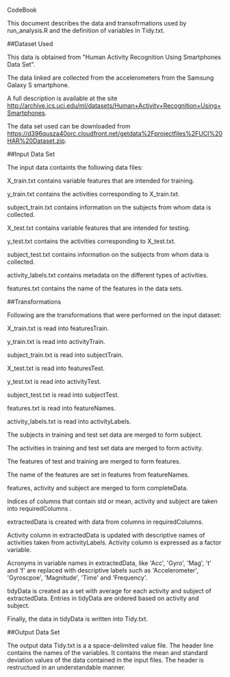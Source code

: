 CodeBook

This document describes the data and transofrmations used by run_analysis.R and the definition of variables in Tidy.txt.

##Dataset Used

This data is obtained from "Human Activity Recognition Using Smartphones Data Set".

The data linked are collected from the accelerometers from the Samsung Galaxy S smartphone. 

A full description is available at the site http://archive.ics.uci.edu/ml/datasets/Human+Activity+Recognition+Using+Smartphones.

The data set used can be downloaded from https://d396qusza40orc.cloudfront.net/getdata%2Fprojectfiles%2FUCI%20HAR%20Dataset.zip.

##Input Data Set

The input data containts the following data files:

X_train.txt contains variable features that are intended for training.

y_train.txt contains the activities corresponding to X_train.txt.

subject_train.txt contains information on the subjects from whom data is collected.

X_test.txt contains variable features that are intended for testing.

y_test.txt contains the activities corresponding to X_test.txt.

subject_test.txt contains information on the subjects from whom data is collected.

activity_labels.txt contains metadata on the different types of activities.

features.txt contains the name of the features in the data sets.

##Transformations

Following are the transformations that were performed on the input dataset:

X_train.txt is read into featuresTrain.

y_train.txt is read into activityTrain.

subject_train.txt is read into subjectTrain.

X_test.txt is read into featuresTest.

y_test.txt is read into activityTest.

subject_test.txt is read into subjectTest.

features.txt is read into featureNames.

activity_labels.txt is read into activityLabels.

The subjects in training and test set data are merged to form subject.

The activities in training and test set data are merged to form activity.

The features of test and training are merged to form features.

The name of the features are set in features from featureNames.

features, activity and subject are merged to form completeData.

Indices of columns that contain std or mean, activity and subject are taken into requiredColumns .

extractedData is created with data from columns in requiredColumns.

Activity column in extractedData is updated with descriptive names of activities taken from activityLabels. Activity column is expressed as a factor variable.

Acronyms in variable names in extractedData, like 'Acc', 'Gyro', 'Mag', 't' and 'f' are replaced with descriptive labels such as 'Accelerometer', 'Gyroscpoe', 'Magnitude', 'Time' and 'Frequency'.

tidyData is created as a set with average for each activity and subject of extractedData. Entries in tidyData are ordered based on activity and subject.

Finally, the data in tidyData is written into Tidy.txt.

##Output Data Set

The output data Tidy.txt is a a space-delimited value file. The header line contains the names of the variables. It contains the mean and standard deviation values of the data contained in the input files. The header is restructued in an understandable manner.
